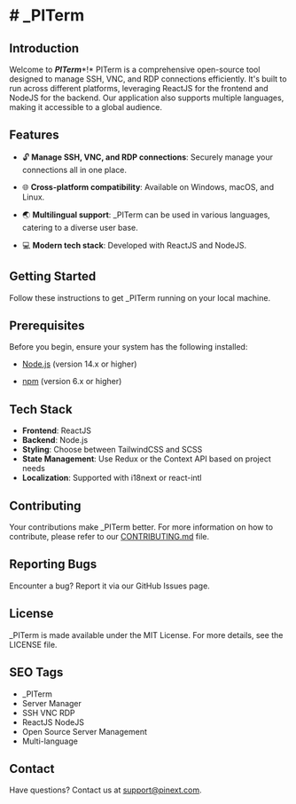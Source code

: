 # **# \_PITerm**

## **Introduction**

Welcome to ***PITerm****!* PITerm is a comprehensive open-source tool designed to manage SSH, VNC, and RDP connections efficiently. It's built to run across different platforms, leveraging ReactJS for the frontend and NodeJS for the backend. Our application also supports multiple languages, making it accessible to a global audience.

## **Features**

- 🔓 **Manage SSH, VNC, and RDP connections**: Securely manage your connections all in one place.

- 🌐 **Cross-platform compatibility**: Available on Windows, macOS, and Linux.

- 🌏 **Multilingual support**: \_PITerm can be used in various languages, catering to a diverse user base.

- 💻 **Modern tech stack**: Developed with ReactJS and NodeJS.

## **Getting Started**

Follow these instructions to get \_PITerm running on your local machine.

## **Prerequisites**

Before you begin, ensure your system has the following installed:

- [Node.js](https://nodejs.org) (version 14.x or higher)

- [npm](https://www.npmjs.com) (version 6.x or higher)

## **Tech Stack**

- **Frontend**: ReactJS
- **Backend**: Node.js
- **Styling**: Choose between TailwindCSS and SCSS
- **State Management**: Use Redux or the Context API based on project needs
- **Localization**: Supported with i18next or react-intl

## **Contributing**

Your contributions make \_PITerm better. For more information on how to contribute, please refer to our [CONTRIBUTING.md](http://CONTRIBUTING.md) file.

## **Reporting Bugs**

Encounter a bug? Report it via our GitHub Issues page.

## **License**

\_PITerm is made available under the MIT License. For more details, see the LICENSE file.

## **SEO Tags**

- \_PITerm
- Server Manager
- SSH VNC RDP
- ReactJS NodeJS
- Open Source Server Management
- Multi-language

## **Contact**

Have questions? Contact us at [support@pinext.com](mailto:support@pinext.com).
